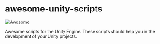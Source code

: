 # awesome-unity-scripts

[![Awesome](https://awesome.re/badge-flat2.svg)](https://awesome.re)

Awesome scripts for the Unity Engine. These scripts should help you in the development of your Unity projects.

